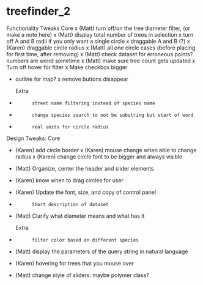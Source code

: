 # treefinder_2


Functionality Tweaks
  Core
x (Matt)	turn off/on the tree diameter filter, (or make a note here)
x (Matt)	display total number of trees in selection 
x 			turn off A and B radii if you only want a single circle
x 			draggable A and B (?)
x (Karen)	draggable circle radius 
x (Matt)	all one circle cases (before placing for first time, after removing)
x (Matt)	check dataset for erroneous points? numbers are weird sometime
x (Matt)	make sure tree count gets updated
x Turn off hover for filter
x Make checkbox bigger
- outline for map?
x remove buttons disappear

  Extra
- 			street name filtering instead of species name
- 			change species search to not be substring but start of word
- 			real units for circle radius

Design Tweaks:
  Core 
- (Karen)	add circle border
x (Karen)	mouse change when able to change radius
x (Karen)	change circle font to be bigger and always visible
- (Matt)	Organize, center the header and slider elements
- (Karen)   know when to drag circles for user
- (Karen)	Update the font, size, and copy of control panel
-			Short description of dataset
- (Matt)	Clarify what diameter means and what has it

  Extra
- 			filter color based on different species
- (Matt)	display the parameters of the query string in natural language
- (Karen)	hovering for trees that you mouse over
- (Matt)	change style of sliders: maybe polymer class?
